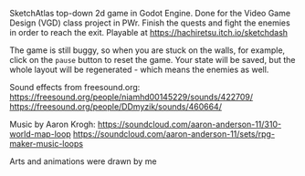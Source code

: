 SketchAtlas top-down 2d game in Godot Engine. Done for the Video Game Design (VGD) class project in PWr. Finish the quests and fight the enemies in order to reach the exit. Playable at https://hachiretsu.itch.io/sketchdash 

The game is still buggy, so when you are stuck on the walls, for example, click on the `pause` button to reset the game. Your state will be saved, but the whole layout will be regenerated - which means the enemies as well. 

Sound effects from freesound.org: https://freesound.org/people/niamhd00145229/sounds/422709/ https://freesound.org/people/DDmyzik/sounds/460664/

Music by Aaron Krogh: https://soundcloud.com/aaron-anderson-11/310-world-map-loop https://soundcloud.com/aaron-anderson-11/sets/rpg-maker-music-loops

Arts and animations were drawn by me

